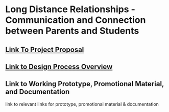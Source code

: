 # Long Distance Relationships - Communication and Connection between Parents and Students

## [Link To Project Proposal](https://github.com/jgapusan/CAAKE/wiki/Proposal-Slides)

## [Link to Design Process Overview](https://github.com/jgapusan/CAAKE/wiki/Design-Process-Overview)

## Link to Working Prototype, Promotional Material, and Documentation  
link to relevant links for prototype, promotional material & documentation
